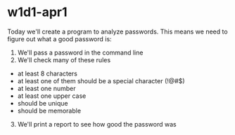 # w1d1-apr1

Today we'll create a program to analyze passwords. This means we need to figure out what a good password is:

1. We'll pass a password in the command line
2. We'll check many of these rules

- at least 8 characters
- at least one of them should be a special character (!@#$)
- at least one number
- at least one upper case
- should be unique
- should be memorable 

3. We'll print a report to see how good the password was

